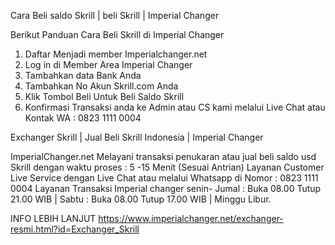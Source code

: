 Cara Beli saldo Skrill | beli Skrill | Imperial Changer 


Berikut Panduan Cara Beli Skrill di Imperial Changer


1. Daftar Menjadi member Imperialchanger.net
2. Log in di Member Area Imperial Changer
3. Tambahkan data Bank Anda
4. Tambahkan No Akun Skrill.com Anda
5. Klik Tombol Beli Untuk Beli Saldo Skrill
6. Konfirmasi Transaksi anda ke Admin atau CS kami melalui Live Chat atau Kontak WA : 0823 1111 0004










Exchanger Skrill | Jual Beli Skrill Indonesia | Imperial Changer


ImperialChanger.net Melayani transaksi penukaran atau jual beli saldo usd Skrill dengan waktu proses : 5 -15 Menit (Sesuai Antrian) Layanan Customer Live Service dengan Live Chat atau melalui Whatsapp di Nomor : 0823 1111 0004 Layanan Transaksi Imperial changer senin- Jumal : Buka 08.00 Tutup 21.00 WIB | Sabtu : Buka 08.00 Tutup 17.00 WIB | Minggu Libur.


INFO LEBIH LANJUT https://www.imperialchanger.net/exchanger-resmi.html?id=Exchanger_Skrill
